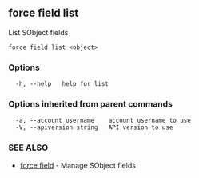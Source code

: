 ## force field list

List SObject fields

```
force field list <object>
```

### Options

```
  -h, --help   help for list
```

### Options inherited from parent commands

```
  -a, --account username    account username to use
  -V, --apiversion string   API version to use
```

### SEE ALSO

* [force field](force_field.md)	 - Manage SObject fields

